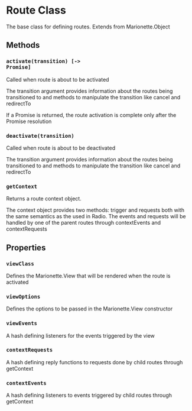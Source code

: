 # Route Class

  The base class for defining routes. Extends from Marionette.Object
  
## Methods
  
### <code>activate(transition) [-> Promise]</code>
 
 Called when route is about to be activated
 
 The transition argument provides information about the routes being 
 transitioned to and methods to manipulate the transition like
 cancel and redirectTo
 
 If a Promise is returned, the route activation is complete only after
 the Promise resolution

### <code>deactivate(transition)</code>

 Called when route is about to be deactivated

 The transition argument provides information about the routes being 
 transitioned to and methods to manipulate the transition like
 cancel and redirectTo

### <code>getContext</code>
 
 Returns a route context object. 
 
 The context object provides two methods: trigger and requests both with 
 the same semantics as the used in Radio. The events and requests will be handled
 by one of the parent routes through contextEvents and contextRequests 
   
## Properties    

### <code>viewClass</code>
 
 Defines the Marionette.View that will be rendered when the route is activated
 
### <code>viewOptions</code>
  
 Defines the options to be passed in the Marionette.View constructor
 
### <code>viewEvents</code>
   
 A hash defining listeners for the events triggered by the view
 
### <code>contextRequests</code>
    
 A hash defining reply functions to requests done by child routes through getContext
 
### <code>contextEvents</code>
    
 A hash defining listeners to events triggered by child routes through getContext 